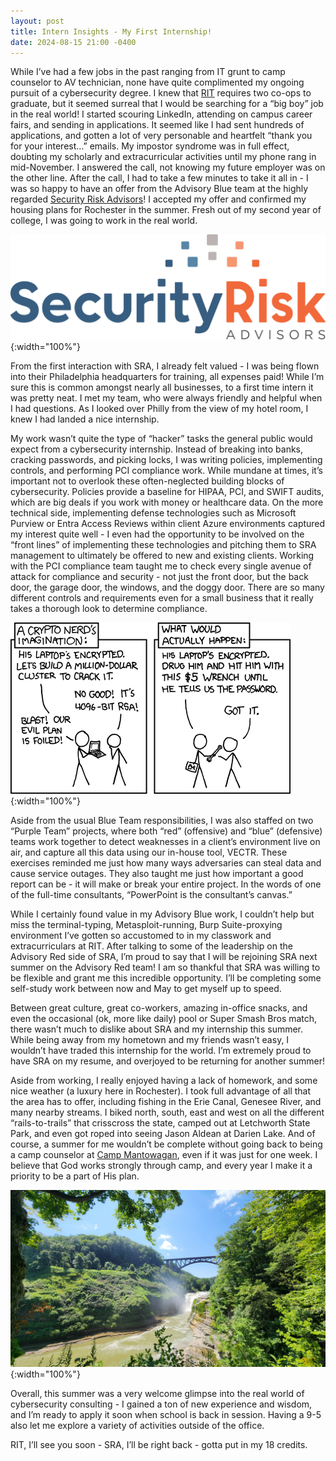 ```yaml
---
layout: post
title: Intern Insights - My First Internship!
date: 2024-08-15 21:00 -0400
---
```

While I’ve had a few jobs in the past ranging from IT grunt to camp counselor to AV technician, none have quite complimented my ongoing pursuit of a cybersecurity degree. I knew that [RIT](https://rit.edu) requires two co-ops to graduate, but it seemed surreal that I would be searching for a “big boy” job in the real world! I started scouring LinkedIn, attending on campus career fairs, and sending in applications. It seemed like I had sent hundreds of applications, and gotten a lot of very personable and heartfelt “thank you for your interest…” emails. My impostor syndrome was in full effect, doubting my scholarly and extracurricular activities until my phone rang in mid-November. I answered the call, not knowing my future employer was on the other line. After the call, I had to take a few minutes to take it all in - I was so happy to have an offer from the Advisory Blue team at the highly regarded [Security Risk Advisors](https://sra.io)! I accepted my offer and confirmed my housing plans for Rochester in the summer.  Fresh out of my second year of college, I was going to work in the real world.  

![SRA's Logo](/assets/img/first_internship/sra.png){:width="100%"}  

From the first interaction with SRA, I already felt valued - I was being flown into their Philadelphia headquarters for training, all expenses paid! While I’m sure this is common amongst nearly all businesses, to a first time intern it was pretty neat. I met my team, who were always friendly and helpful when I had questions. As I looked over Philly from the view of my hotel room, I knew I had landed a nice internship.  

My work wasn’t quite the type of “hacker” tasks the general public would expect from a cybersecurity internship.  Instead of breaking into banks, cracking passwords, and picking locks, I was writing policies, implementing controls, and performing PCI compliance work. While mundane at times, it’s important not to overlook these often-neglected building blocks of cybersecurity. Policies provide a baseline for HIPAA, PCI, and SWIFT audits, which are big deals if you work with money or healthcare data. On the more technical side, implementing defense technologies such as Microsoft Purview or Entra Access Reviews within client Azure environments captured my interest quite well - I even had the opportunity to be involved on the “front lines” of implementing these technologies and pitching them to SRA management to ultimately be offered to new and existing clients. Working with the PCI compliance team taught me to check every single avenue of attack for compliance and security - not just the front door, but the back door, the garage door, the windows, and the doggy door. There are so many different controls and requirements even for a small business that it really takes a thorough look to determine compliance.   

![Relevant XKCD](/assets/img/first_internship/xkcd_security.png){:width="100%"}  

Aside from the usual Blue Team responsibilities, I was also staffed on two “Purple Team” projects, where both “red” (offensive) and “blue” (defensive) teams work together to detect weaknesses in a client’s environment live on air, and capture all this data using our in-house tool, VECTR. These exercises reminded me just how many ways adversaries can steal data and cause service outages. They also taught me just how important a good report can be - it will make or break your entire project. In the words of one of the full-time consultants, “PowerPoint is the consultant’s canvas.”  

While I certainly found value in my Advisory Blue work, I couldn’t help but miss the terminal-typing, Metasploit-running, Burp Suite-proxying environment I’ve gotten so accustomed to in my classwork and extracurriculars at RIT. After talking to some of the leadership on the Advisory Red side of SRA, I’m proud to say that I will be rejoining SRA next summer on the Advisory Red team! I am so thankful that SRA was willing to be flexible and grant me this incredible opportunity. I’ll be completing some self-study work between now and May to get myself up to speed.  

Between great culture, great co-workers, amazing in-office snacks, and even the occasional (ok, more like daily) pool or Super Smash Bros match, there wasn’t much to dislike about SRA and my internship this summer. While being away from my hometown and my friends wasn’t easy, I wouldn’t have traded this internship for the world. I’m extremely proud to have SRA on my resume, and overjoyed to be returning for another summer!  

Aside from working, I really enjoyed having a lack of homework, and some nice weather (a luxury here in Rochester). I took full advantage of all that the area has to offer, including fishing in the Erie Canal, Genesee River, and many nearby streams. I biked north, south, east and west on all the different “rails-to-trails” that crisscross the state, camped out at Letchworth State Park, and even got roped into seeing Jason Aldean at Darien Lake. And of course, a summer for me wouldn’t be complete without going back to being a camp counselor at [Camp Mantowagan](https://campmantowagan.com), even if it was just for one week. I believe that God works strongly through camp, and every year I make it a priority to be a part of His plan.  

![A photo of Letchworth State Park](/assets/img/first_internship/letchworth.jpg){:width="100%"}

Overall, this summer was a very welcome glimpse into the real world of cybersecurity consulting - I gained a ton of new experience and wisdom, and I’m ready to apply it soon when school is back in session. Having a 9-5 also let me explore a variety of activities outside of the office.  

RIT, I’ll see you soon - SRA, I’ll be right back - gotta put in my 18 credits.  
